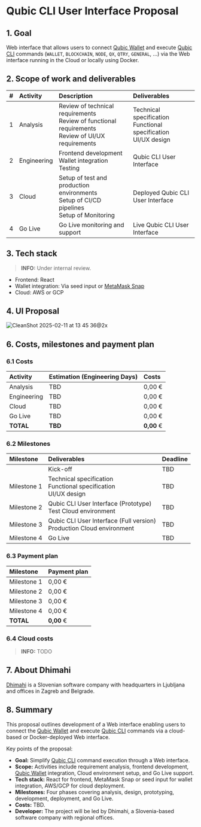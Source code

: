 # Qubic CLI User Interface Proposal

## 1. Goal

Web interface that allows users to connect [Qubic Wallet](https://github.com/qubic/wallet) and execute [Qubic CLI](https://github.com/qubic/qubic-cli) commands (`WALLET`, `BLOCKCHAIN`, `NODE`, `QX`, `QTRY`, `GENERAL`, ...) via the Web interface running in the Cloud or locally using Docker.

## 2. Scope of work and deliverables

| #   | Activity     | Description                                                                                           | Deliverables                               |
| --- | :----------- | :---------------------------------------------------------------------------------------------------- | :----------------------------------------- |
| 1   | Analysis     | Review of technical requirements<br>Review of functional requirements<br>Review of UI/UX requirements | Technical specification<br>Functional specification<br>UI/UX design |
| 2   | Engineering  | Frontend development<br>Wallet integration<br>Testing                                                 | Qubic CLI User Interface                   |
| 3   | Cloud        | Setup of test and production environments<br>Setup of CI/CD pipelines<br>Setup of Monitoring          | Deployed Qubic CLI User Interface          |
| 4   | Go Live      | Go Live monitoring and support                                                                        | Live Qubic CLI User Interface              |

## 3. Tech stack

> **INFO:**  Under internal review.

* Frontend: React
* Wallet integration: Via seed input or [MetaMask Snap](https://github.com/qubic/qubic-mm-snap)
* Cloud: AWS or GCP

## 4. UI Proposal

![CleanShot 2025-02-11 at 13 45 36@2x](https://github.com/user-attachments/assets/05085beb-744b-4082-8606-90dd2ccf23d4)

## 6. Costs, milestones and payment plan

### 6.1 Costs

| Activity    | Estimation (Engineering Days) | Costs      |
| :---------- | :---------------------------- | :--------- |
| Analysis    | TBD                           | 0,00 €     |
| Engineering | TBD                           | 0,00 €     |
| Cloud       | TBD                           | 0,00 €     |
| Go Live     | TBD                           | 0,00 €     |
| **TOTAL**   | **TBD**                       | **0,00** € |

### 6.2 Milestones

| Milestone    | Deliverables                                                            | Deadline |
| :----------- | :---------------------------------------------------------------------- | :------- |
|              | Kick-off                                                                | TBD      |
| Milestone 1  | Technical specification<br>Functional specification<br>UI/UX design     | TBD      |
| Milestone 2  | Qubic CLI User Interface (Prototype)<br>Test Cloud environment          | TBD      |
| Milestone 3  | Qubic CLI User Interface (Full version)<br>Production Cloud environment | TBD      |
| Milestone 4  | Go Live                                                                 | TBD      |

### 6.3 Payment plan

| Milestone    | Payment plan |
| :----------- | :----------- |
| Milestone 1  | 0,00 €       |
| Milestone 2  | 0,00 €       |
| Milestone 3  | 0,00 €       |
| Milestone 4  | 0,00 €       |
| **TOTAL**    | **0,00** €   |

### 6.4 Cloud costs

> **INFO:**  TODO

## 7. About Dhimahi

[Dhimahi](https://dhimahi.com/) is a Slovenian software company with headquarters in Ljubljana and offices in Zagreb and Belgrade.

## 8. Summary

This proposal outlines development of a Web interface enabling users to connect the [Qubic Wallet](https://github.com/qubic/wallet) and execute [Qubic CLI](https://github.com/qubic/qubic-cli) commands via a cloud-based or Docker-deployed Web interface.

Key points of the proposal:
* **Goal:** Simplify [Qubic CLI](https://github.com/qubic/qubic-cli) command execution through a Web interface.
* **Scope:** Activities include requirement analysis, frontend development, [Qubic Wallet](https://github.com/qubic/wallet) integration, Cloud environment setup, and Go Live support.
* **Tech stack:** React for frontend, MetaMask Snap or seed input for wallet integration, AWS/GCP for cloud deployment.
* **Milestones:** Four phases covering analysis, design, prototyping, development, deployment, and Go Live.
* **Costs:** TBD.
* **Developer:** The project will be led by Dhimahi, a Slovenia-based software company with regional offices.
